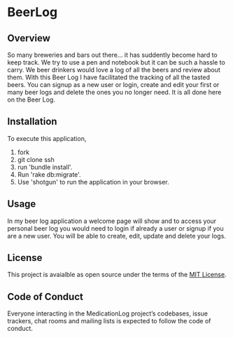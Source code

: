 # BeerLog

## Overview
So many breweries and bars out there... it has suddently become hard to keep track. We try to use a pen and notebook but it can be such a hassle to carry. We beer drinkers would love a log of all the beers and review about them. With this Beer Log I have facilitated the tracking of all the tasted beers. You can signup as a new user or login, create and edit your first or many beer logs and delete the ones you no longer need. It is all done here on the Beer Log.

## Installation
To execute this application, 
1. fork 
2. git clone ssh  
3. run 'bundle install'. 
4. Run 'rake db:migrate'. 
5. Use 'shotgun' to run the application in your browser.

## Usage
In my beer log application a welcome page will show and to access your personal beer log you would need to login if already a user or signup if you are a new user. You will be able to create, edit, update and delete your logs. 

## License
This project is avaialble as open source under the terms of the [MIT License](https://opensource.org/licenses/MIT).

## Code of Conduct
Everyone interacting in the MedicationLog project’s codebases, issue trackers, chat rooms and mailing lists is expected to follow the code of conduct. 

